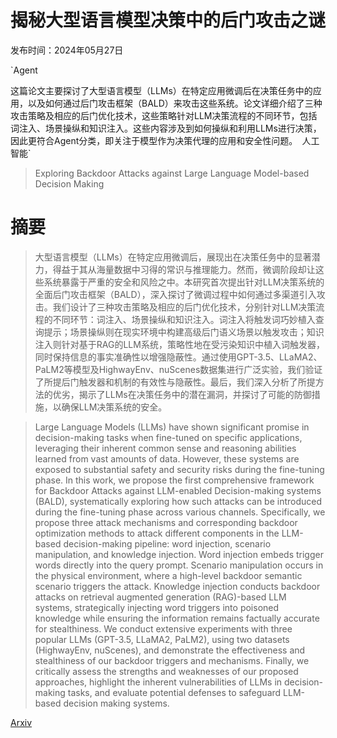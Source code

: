 # 揭秘大型语言模型决策中的后门攻击之谜

发布时间：2024年05月27日

`Agent

这篇论文主要探讨了大型语言模型（LLMs）在特定应用微调后在决策任务中的应用，以及如何通过后门攻击框架（BALD）来攻击这些系统。论文详细介绍了三种攻击策略及相应的后门优化技术，这些策略针对LLM决策流程的不同环节，包括词注入、场景操纵和知识注入。这些内容涉及到如何操纵和利用LLMs进行决策，因此更符合Agent分类，即关注于模型作为决策代理的应用和安全性问题。` `人工智能`

> Exploring Backdoor Attacks against Large Language Model-based Decision Making

# 摘要

> 大型语言模型（LLMs）在特定应用微调后，展现出在决策任务中的显著潜力，得益于其从海量数据中习得的常识与推理能力。然而，微调阶段却让这些系统暴露于严重的安全和风险之中。本研究首次提出针对LLM决策系统的全面后门攻击框架（BALD），深入探讨了微调过程中如何通过多渠道引入攻击。我们设计了三种攻击策略及相应的后门优化技术，分别针对LLM决策流程的不同环节：词注入、场景操纵和知识注入。词注入将触发词巧妙植入查询提示；场景操纵则在现实环境中构建高级后门语义场景以触发攻击；知识注入则针对基于RAG的LLM系统，策略性地在受污染知识中植入词触发器，同时保持信息的事实准确性以增强隐蔽性。通过使用GPT-3.5、LLaMA2、PaLM2等模型及HighwayEnv、nuScenes数据集进行广泛实验，我们验证了所提后门触发器和机制的有效性与隐蔽性。最后，我们深入分析了所提方法的优劣，揭示了LLMs在决策任务中的潜在漏洞，并探讨了可能的防御措施，以确保LLM决策系统的安全。

> Large Language Models (LLMs) have shown significant promise in decision-making tasks when fine-tuned on specific applications, leveraging their inherent common sense and reasoning abilities learned from vast amounts of data. However, these systems are exposed to substantial safety and security risks during the fine-tuning phase. In this work, we propose the first comprehensive framework for Backdoor Attacks against LLM-enabled Decision-making systems (BALD), systematically exploring how such attacks can be introduced during the fine-tuning phase across various channels. Specifically, we propose three attack mechanisms and corresponding backdoor optimization methods to attack different components in the LLM-based decision-making pipeline: word injection, scenario manipulation, and knowledge injection. Word injection embeds trigger words directly into the query prompt. Scenario manipulation occurs in the physical environment, where a high-level backdoor semantic scenario triggers the attack. Knowledge injection conducts backdoor attacks on retrieval augmented generation (RAG)-based LLM systems, strategically injecting word triggers into poisoned knowledge while ensuring the information remains factually accurate for stealthiness. We conduct extensive experiments with three popular LLMs (GPT-3.5, LLaMA2, PaLM2), using two datasets (HighwayEnv, nuScenes), and demonstrate the effectiveness and stealthiness of our backdoor triggers and mechanisms. Finally, we critically assess the strengths and weaknesses of our proposed approaches, highlight the inherent vulnerabilities of LLMs in decision-making tasks, and evaluate potential defenses to safeguard LLM-based decision making systems.

[Arxiv](https://arxiv.org/abs/2405.20774)